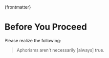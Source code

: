 {frontmatter}

# Before You Proceed
Please realize the following:

> Aphorisms aren't necessarily [always] true.
